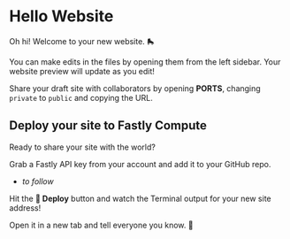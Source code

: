 # Hello Website

Oh hi! Welcome to your new website. 🛼

You can make edits in the files by opening them from the left sidebar. Your website preview will update as you edit!

Share your draft site with collaborators by opening **PORTS**, changing `private` to `public` and copying the URL.

## Deploy your site to Fastly Compute

Ready to share your site with the world? 

Grab a Fastly API key from your account and add it to your GitHub repo.

* _to follow_

Hit the **🚀 Deploy** button and watch the Terminal output for your new site address!

Open it in a new tab and tell everyone you know. 🎢
